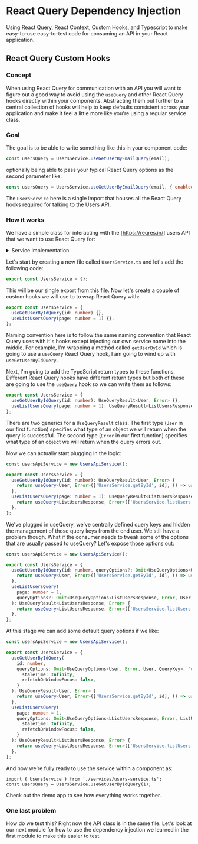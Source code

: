 # React Query Dependency Injection

Using React Query, React Context, Custom Hooks, and Typescript to make easy-to-use easy-to-test code for consuming an API in your React application.

## React Query Custom Hooks

### Concept

When using React Query for communication with an API you will want to figure out
a good way to avoid using the `useQuery` and other React Query hooks directly
within your components. Abstracting them out further to a central collection of
hooks will help to keep defaults consistent across your application and make it
feel a little more like you're using a regular service class.

### Goal

The goal is to be able to write something like this in your component code:

```jsx
const usersQuery = UsersService.useGetUserByEmailQuery(email);
```

optionally being able to pass your typical React Query options as the second parameter like:

```jsx
const usersQuery = UsersService.useGetUserByEmailQuery(email, { enabled: false });
```

The `UsersService` here is a single import that houses all the React Query hooks
required for talking to the Users API.

### How it works

We have a simple class for interacting with the [https://reqres.in/]
users API that we want to use React Query for:

<details>
   <summary>Service Implementation</summary>

```ts
export class UsersApiService {
  async getById(id: number): Promise<User> {
    var response = await fetch(`https://reqres.in/api/users/${id}`);

    const responseContent = await response.json();

    if (!response.ok) {
      throw new Error(`Failed to update user profile. ${responseContent}`);
    }

    return responseContent as User;
  }

  async listUsers(page?: number): Promise<ListUsersResponse> {
    const urlSearchParams = new URLSearchParams();
    if (page) {
      urlSearchParams.append('page', page);
    }
    var response = await fetch(`https://reqres.in/api/users?${urlSearchParams.toString()}`);

    const responseContent = await response.json();

    if (!response.ok) {
      throw new Error(`Failed to update user profile. ${responseContent}`);
    }

    return responseContent as ListUsersResponse;
  }
}

export interface ListUsersResponse {
  page: number;
  per_page: number;
  total: number;
  total_pages: number;
  data: User[];
  support: Support;
}

export interface User {
  id: number;
  email: string;
  first_name: string;
  last_name: string;
  avatar: string;
}

export interface Support {
  url: string;
  text: string;
}
```

</details>

Let's start by creating a new file called `UsersService.ts` and let's add the
following code:

```ts
export const UsersService = {};
```

This will be our single export from this file. Now let's create a couple of
custom hooks we will use to to wrap React Query with:

```ts
export const UsersService = {
  useGetUserByIdQuery(id: number) {},
  useListUsersQuery(page: number = 1) {},
};
```

Naming convention here is to follow the same naming convention that React Query
uses with it's hooks except injecting our own service name into the middle. For
example, I'm wrapping a method called `getUserById` which is going to use a
`useQuery` React Query hook, I am going to wind up with `useGetUserByIdQuery`.

Next, I'm going to add the TypeScript return types to these functions. Different
React Query hooks have different return types but both of these are going to use
the `useQuery` hook so we can write them as follows:

```ts
export const UsersService = {
  useGetUserByIdQuery(id: number): UseQueryResult<User, Error> {},
  useListUsersQuery(page: number = 1): UseQueryResult<ListUsersResponse, Error> {},
};
```

There are two generics for a `UseQueryResult` class. The first type (`User` in
our first function) specifies what type of an object we will return when the
query is successful. The second type (`Error` in our first function) specifies
what type of an object we will return when the query errors out.

Now we can actually start plugging in the logic:

```ts
const usersApiService = new UsersApiService();

export const UsersService = {
  useGetUserByIdQuery(id: number): UseQueryResult<User, Error> {
    return useQuery<User, Error>(['UsersService.getById', id], () => usersApiService.getById(id));
  },
  useListUsersQuery(page: number = 1): UseQueryResult<ListUsersResponse, Error> {
    return useQuery<ListUsersResponse, Error>(['UsersService.listUsers', page], () => usersApiService.listUsers(page));
  },
};
```

We've plugged in useQuery, we've centrally defined query keys and hidden the
management of those query keys from the end user. We still have a problem
though. What if the consumer needs to tweak some of the options that are usually
passed to useQuery? Let's expose those options out:

```ts
const usersApiService = new UsersApiService();

export const UsersService = {
  useGetUserByIdQuery(id: number, queryOptions?: Omit<UseQueryOptions<User, Error, User, QueryKey>, 'queryKey' | 'queryFn'>): UseQueryResult<User, Error> {
    return useQuery<User, Error>(['UsersService.getById', id], () => usersApiService.getById(id), queryOptions);
  },
  useListUsersQuery(
    page: number = 1,
    queryOptions?: Omit<UseQueryOptions<ListUsersResponse, Error, User, ListUsersResponse>, 'queryKey' | 'queryFn'>
  ): UseQueryResult<ListUsersResponse, Error> {
    return useQuery<ListUsersResponse, Error>(['UsersService.listUsers', page], () => usersApiService.listUsers(page), queryOptions);
  },
};
```

At this stage we can add some default query options if we like:

```ts
const usersApiService = new UsersApiService();

export const UsersService = {
  useGetUserByIdQuery(
    id: number,
    queryOptions: Omit<UseQueryOptions<User, Error, User, QueryKey>, 'queryKey' | 'queryFn'> = {
      staleTime: Infinity,
      refetchOnWindowFocus: false,
    }
  ): UseQueryResult<User, Error> {
    return useQuery<User, Error>(['UsersService.getById', id], () => usersApiService.getById(id), queryOptions);
  },
  useListUsersQuery(
    page: number = 1,
    queryOptions: Omit<UseQueryOptions<LListUsersResponse, Error, ListUsersResponse, QueryKey>, 'queryKey' | 'queryFn'> = {
      staleTime: Infinity,
      refetchOnWindowFocus: false,
    }
  ): UseQueryResult<ListUsersResponse, Error> {
    return useQuery<ListUsersResponse, Error>(['UsersService.listUsers', page], () => usersApiService.listUsers(page), queryOptions);
  },
};
```

And now we're fully ready to use the service within a component as:

```tsx
import { UsersService } from './services/users-service.ts';
const usersQuery = UsersService.useGetUserByIdQuery(1);
```

Check out the demo app to see how everything works together.

### One last problem

How do we test this? Right now the API class is in the same file. Let's look at
our next module for how to use the dependency injection we learned in the first
module to make this easier to test.
